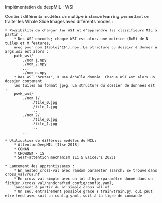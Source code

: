 Implémentation du deepMIL - WSI

Contient différents modèles de multiple instance learning permettant de traiter 
les Whole Slide Images avec différents modes :

	* Possibilité de charger les WSI et d'apprendre les classifieurs MIL à partir : 
		* Des WSI encodés; chaque WSI est alors une matrice (NxM) de N tuiles et M features, 
		avec pour nom $table['ID'].npy. La structure du dossier à donner à args.wsi est alors :
		path_wsi/
			./nom_1.npy
			./nom_2.npy
			...
			./nom_n.npy
		* Des WSI "brutes", à une échelle donnée. Chaque WSI est alors un dossier contenant 
		les tuiles au format jpeg. La structure du dossier de données est : 
		path_wsi/
			./nom_1/
				./tile_0.jpg
				./tile_1.jpg
				...
			./nom_2/
				./tile_0.jpg
				./tile_1.jpg
				...
			...

	* Utilisation de différets modèles de MIL:
		* AttentionDeepMIL [Ilse 2018]
		* CONAN
		* CHOWDER - 1S
		* Self-attention mechanism [Li & Eliceiri 2020]

	* Lancement des apprentissages :
		* En nested cross-val avec random parameter search; se trouve dans cross_val/run.nf
		* En cross val simple avec un lot d'hyperparamètre donné dans un fichier /cross_val/handcrafted_config/config.yaml,
		lancement à partir du nf simple_cross_val.nf
		* Un seul entrainement possible grace à train/train.py, qui peut etre feed avec soit un config.yaml, soit à la ligne de commande


